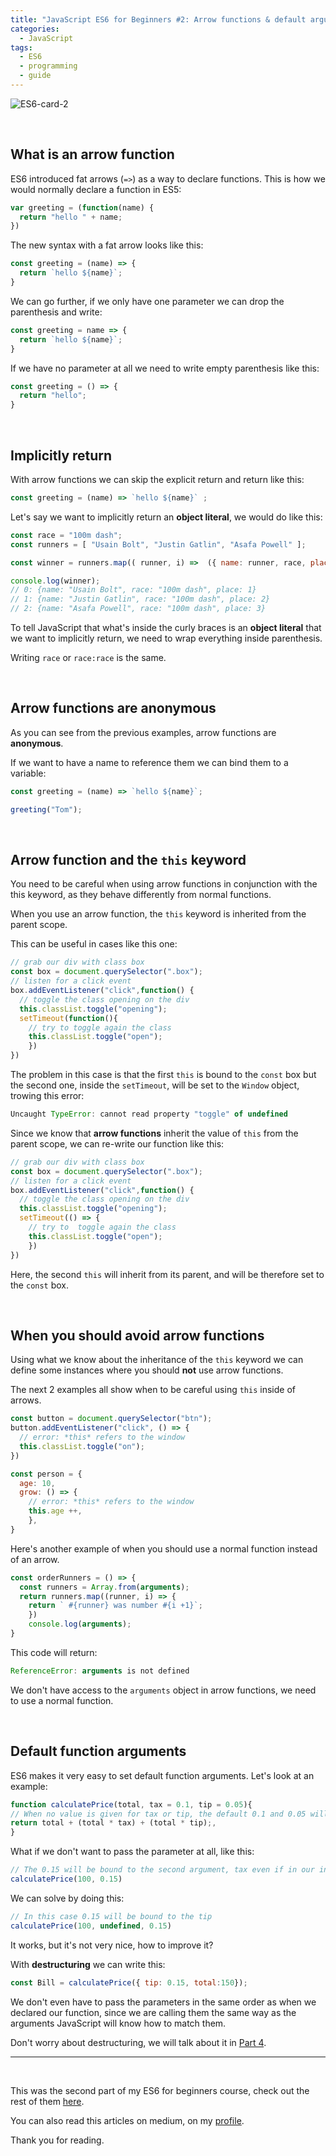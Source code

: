 ```yaml
---
title: "JavaScript ES6 for Beginners #2: Arrow functions & default arguments"
categories:
  - JavaScript
tags:
  - ES6
  - programming
  - guide
---
```



![ES6-card-2](https://albertomontalesi.github.io/assets/images/ES6/ES6-card-2.jpg)

&nbsp;

## What is an arrow function

ES6 introduced fat arrows (`=>`) as a way to declare functions.
This is how we would normally declare a function in ES5:

``` javascript
var greeting = (function(name) {
  return "hello " + name;
})
```

The new syntax with a fat arrow looks like this:

``` javascript
const greeting = (name) => {
  return `hello ${name}`;
}
```

We can go further, if we only have one parameter we can drop the parenthesis and write:

``` javascript
const greeting = name => {
  return `hello ${name}`;
}
```

If we have no parameter at all we need to write empty parenthesis like this:

``` javascript
const greeting = () => {
  return "hello";
}
```


&nbsp;

## Implicitly return

With arrow functions we can skip the explicit return and return like this:

``` javascript
const greeting = (name) => `hello ${name}` ;
```

Let's say we want to implicitly return an **object literal**, we would do like this:

``` javascript
const race = "100m dash";
const runners = [ "Usain Bolt", "Justin Gatlin", "Asafa Powell" ];

const winner = runners.map(( runner, i) =>  ({ name: runner, race, place: i + 1}));

console.log(winner);
// 0: {name: "Usain Bolt", race: "100m dash", place: 1}
// 1: {name: "Justin Gatlin", race: "100m dash", place: 2}
// 2: {name: "Asafa Powell", race: "100m dash", place: 3}

```

To tell JavaScript that what's inside the curly braces is an **object literal** that we want to implicitly return, we need to wrap everything inside parenthesis.

Writing `race` or `race:race` is the same.

&nbsp;

## Arrow functions are anonymous

As you can see from the previous examples, arrow functions are **anonymous**.

If we want to have a name to reference them we can bind them to a variable:

``` javascript
const greeting = (name) => `hello ${name}`;

greeting("Tom");
```


&nbsp;

## Arrow function and the `this` keyword

You need to be careful when using arrow functions in conjunction with the this keyword, as they behave differently from normal functions.

When you use an arrow function, the `this` keyword is inherited from the parent scope.

This can be useful in cases like this one:

``` javascript 
// grab our div with class box
const box = document.querySelector(".box");
// listen for a click event 
box.addEventListener("click",function() {
  // toggle the class opening on the div
  this.classList.toggle("opening");
  setTimeout(function(){
    // try to toggle again the class
    this.classList.toggle("open");
    })
})
```


The problem in this case is that the first `this` is bound to the `const` box but the second one, inside the `setTimeout`, will be set to the `Window` object, trowing this error:

``` javascript
Uncaught TypeError: cannot read property "toggle" of undefined 
```

Since we know that **arrow functions** inherit the value of `this` from the parent scope, we can re-write our function like this:

``` javascript
// grab our div with class box
const box = document.querySelector(".box");
// listen for a click event 
box.addEventListener("click",function() {
  // toggle the class opening on the div
  this.classList.toggle("opening");
  setTimeout(() => {
    // try to  toggle again the class
    this.classList.toggle("open");
    })
})
```

Here, the second `this` will inherit from its parent, and will be therefore set to the `const` box.


&nbsp;

## When you should avoid arrow functions

Using what we know about the inheritance of the `this` keyword we can define some instances where you should **not** use arrow functions.

The next 2 examples all show when to be careful using `this` inside of arrows.

``` javascript
const button = document.querySelector("btn");
button.addEventListener("click", () => {
  // error: *this* refers to the window 
  this.classList.toggle("on");
})
```

``` javascript
const person = {
  age: 10,
  grow: () => {
    // error: *this* refers to the window
    this.age ++,
    },
}
```

Here's another example of when you should use a normal function instead of an arrow.

``` javascript
const orderRunners = () => {
  const runners = Array.from(arguments);
  return runners.map((runner, i) => {
    return ` #{runner} was number #{i +1}`;
    })
    console.log(arguments);
}
```

This code will return:

``` javascript
ReferenceError: arguments is not defined
```

We don't have access to the `arguments` object in arrow functions, we need to use a normal function.


&nbsp;

## Default function arguments

ES6 makes it very easy to set default function arguments. Let's look at an example:

``` javascript
function calculatePrice(total, tax = 0.1, tip = 0.05){
// When no value is given for tax or tip, the default 0.1 and 0.05 will be used 
return total + (total * tax) + (total * tip);,
}
```

What if we don't want to pass the parameter at all, like this:

``` javascript
// The 0.15 will be bound to the second argument, tax even if in our intention it was to set 0.15 as the tip
calculatePrice(100, 0.15)
```

We can solve by doing this:

``` javascript
// In this case 0.15 will be bound to the tip
calculatePrice(100, undefined, 0.15)
```

It works, but it's not very nice, how to improve it?

With **destructuring** we can write this:

``` javascript
const Bill = calculatePrice({ tip: 0.15, total:150});
```

We don't even have to pass the parameters in the same order as when we declared our function, since we are calling them the same way as the arguments JavaScript will know how to match them.

Don't worry about destructuring, we will talk about it in [Part 4](https://albertomontalesi.github.io/es6/ES6-4-destructuring/).


---
&nbsp;

This was the second part of my ES6 for beginners course, check out the rest of them [here](https://albertomontalesi.github.io/courses/es6).

You can also read this articles on medium, on my [profile](https://medium.com/@labby92).

Thank you for reading.